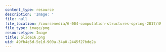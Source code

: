 ```yaml
---
content_type: resource
description: 'Image: '
file: null
file_location: /coursemedia/6-004-computation-structures-spring-2017/49fb4e5d5e1d900a34a02445f27bde2a_Slide16.png
file_type: image/png
resourcetype: Image
title: Slide16.png
uid: 49fb4e5d-5e1d-900a-34a0-2445f27bde2a
---
```

